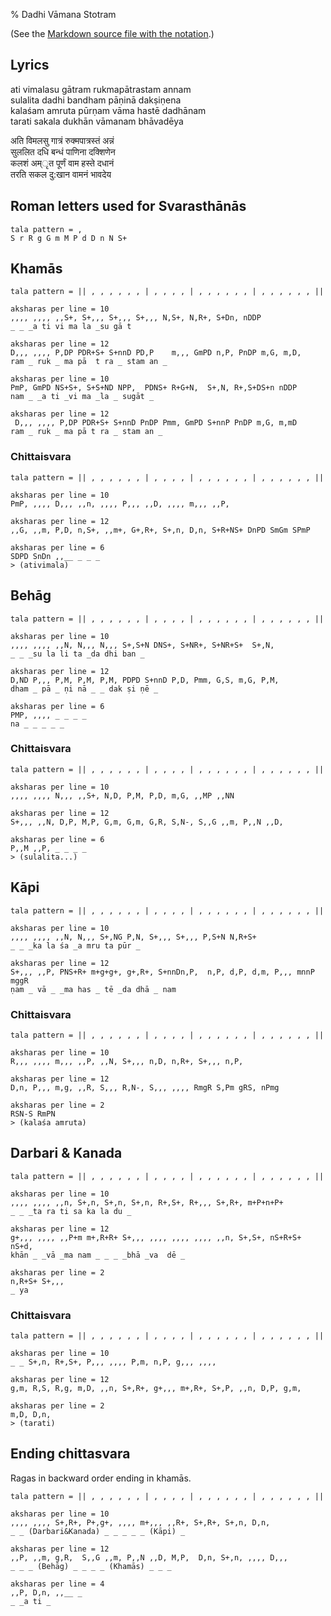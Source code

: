 % Dadhi Vāmana Stotram

<script src="http://sriku.org/lib/carnot/carnot.min.js"></script>

(See the [Markdown source file with the notation](ativimala.md).)

## Lyrics

ati vimalasu gātram rukmapātrastam annam  
sulalita dadhi bandham pāṇinā dakṣiṇena  
kalaśam amruta pūrṇam vāma hastē dadhānam  
tarati sakala dukhān vāmanam bhāvadēya  


अति विमलसु गात्रं रुक्मपात्रस्तं अन्नं  
सुललित दधि बन्धं पाणिना दक्शिणेन  
कलशं अम्ृत पूर्णं वाम हस्ते दधानं  
तरति सकल दु:खान वामनं भावदेय  

## Roman letters used for Svarasthānās

    tala pattern = ,
    S r R g G m M P d D n N S+
    
<pre class="carnot_style" hidden>
notation font size = 12
notation small font size = 10
stretch = 1.4
stretch space = 0.6
</pre>

## Khamās

    tala pattern = || , , , , , , | , , , , | , , , , , , | , , , , , , ||
    
    aksharas per line = 10
    ,,,, ,,,, ,,S+, S+,,, S+,,, S+,,, N,S+, N,R+, S+Dn, nDDP 
    _ _ _a ti vi ma la _su gā t 
    
    aksharas per line = 12
    D,,, ,,,, P,DP PDR+S+ S+nnD PD,P    m,,, GmPD n,P, PnDP m,G, m,D,    
    ram _ ruk _ ma pā  t ra _ stam an _
    
    aksharas per line = 10    
    PmP, GmPD NS+S+, S+S+ND NPP,  PDNS+ R+G+N,  S+,N, R+,S+DS+n nDDP
    nam _ _a ti _vi ma _la _ sugāt _ 

    aksharas per line = 12    
     D,,, ,,,, P,DP PDR+S+ S+nnD PnDP Pmm, GmPD S+nnP PnDP m,G, m,mD                          
    ram _ ruk _ ma pā t ra _ stam an _
    
### Chittaisvara

    tala pattern = || , , , , , , | , , , , | , , , , , , | , , , , , , ||

    aksharas per line = 10    
    PmP, ,,,, D,,, ,,n, ,,,, P,,, ,,D, ,,,, m,,, ,,P, 
    
    aksharas per line = 12
    ,,G, ,,m, P,D, n,S+, ,,m+, G+,R+, S+,n, D,n, S+R+NS+ DnPD SmGm SPmP
    
    aksharas per line = 6    
    SDPD SnDn ,,__ _ _ _
    > (ativimala)
    
## Behāg

    tala pattern = || , , , , , , | , , , , | , , , , , , | , , , , , , ||

    aksharas per line = 10    
    ,,,, ,,,, ,,N, N,,, N,,, S+,S+N DNS+, S+NR+, S+NR+S+  S+,N, 
    _ _ _su la li ta _da dhi ban _ 

    aksharas per line = 12    
    D,ND P,,, P,M, P,M, P,M, PDPD S+nnD P,D, Pmm, G,S, m,G, P,M, 
    dham _ pā _ ṇi nā _ _ dak ṣi ṇē _

    aksharas per line = 6   
    PMP, ,,,, _ _ _ _
    na _ _ _ _ _
    
### Chittaisvara
    
    tala pattern = || , , , , , , | , , , , | , , , , , , | , , , , , , ||
    
    aksharas per line = 10
    ,,,, ,,,, N,,, ,,S+, N,D, P,M, P,D, m,G, ,,MP ,,NN 
    
    aksharas per line = 12
    S+,,, ,,N, D,P, M,P, G,m, G,m, G,R, S,N-, S,,G ,,m, P,,N ,,D, 
    
    aksharas per line = 6
    P,,M ,,P, _ _ _ _ 
    > (sulalita...)    
    
## Kāpi

    tala pattern = || , , , , , , | , , , , | , , , , , , | , , , , , , ||

    aksharas per line = 10
    ,,,, ,,,, ,,N, N,,, S+,NG P,N, S+,,, S+,,, P,S+N N,R+S+
    _ _ _ka la śa _a mru ta pūr _ 
    
    aksharas per line = 12
    S+,,, ,,P, PNS+R+ m+g+g+, g+,R+, S+nnDn,P,  n,P, d,P, d,m, P,,, mnnP mggR
    ṇam _ vā _ _ma has _ tē _da dhā _ nam
    
### Chittaisvara 

    tala pattern = || , , , , , , | , , , , | , , , , , , | , , , , , , ||
    
    aksharas per line = 10
    R,,, ,,,, m,,, ,,P, ,,N, S+,,, n,D, n,R+, S+,,, n,P, 
    
    aksharas per line = 12
    D,n, P,,, m,g, ,,R, S,,, R,N-, S,,, ,,,, RmgR S,Pm gRS, nPmg
    
    aksharas per line = 2
    RSN-S RmPN
    > (kalaśa amruta)
    
## Darbari & Kanada

    tala pattern = || , , , , , , | , , , , | , , , , , , | , , , , , , ||

    aksharas per line = 10
    ,,,, ,,,, ,,n, S+,n, S+,n, S+,n, R+,S+, R+,,, S+,R+, m+P+n+P+
    _ _ _ta ra ti sa ka la du _ 

    aksharas per line = 12
    g+,,, ,,,, ,,P+m m+,R+R+ S+,,, ,,,, ,,,, ,,,, ,,n, S+,S+, nS+R+S+ nS+d, 
    khān _ _vā _ma nam _ _ _ _bhā _va  dē _

    aksharas per line = 2
    n,R+S+ S+,,, 
    _ ya
    
### Chittaisvara 

    tala pattern = || , , , , , , | , , , , | , , , , , , | , , , , , , ||
    
    aksharas per line = 10
    _ _ S+,n, R+,S+, P,,, ,,,, P,m, n,P, g,,, ,,,, 
    
    aksharas per line = 12
    g,m, R,S, R,g, m,D, ,,n, S+,R+, g+,,, m+,R+, S+,P, ,,n, D,P, g,m,
    
    aksharas per line = 2
    m,D, D,n,
    > (tarati)
    
## Ending chittasvara

Ragas in backward order ending in khamās.

    tala pattern = || , , , , , , | , , , , | , , , , , , | , , , , , , ||
    
    aksharas per line = 10
    ,,,, ,,,, S+,R+, P+,g+, ,,,, m+,,, ,,R+, S+,R+, S+,n, D,n, 
    _ _ (Darbari&Kanada) _ _ _ _ _ (Kāpi) _ 
    
    aksharas per line = 12
    ,,P, ,,m, g,R,  S,,G ,,m, P,,N ,,D, M,P,  D,n, S+,n, ,,,, D,,, 
    _ _ _ (Behāg) _ _ _ _ (Khamās) _ _ _
    
    aksharas per line = 4
    ,,P, D,n, ,,__ _
    _ _a ti _

